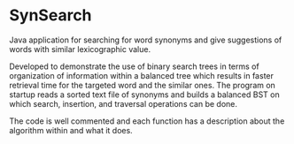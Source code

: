 SynSearch
=========

Java application for searching for word synonyms and give suggestions of words with similar lexicographic value. 

Developed to demonstrate the use of binary search trees in terms of organization of information within a balanced 
tree which results in faster retrieval time for the targeted word and the similar ones. The program on startup 
reads a sorted text file of synonyms and builds a balanced BST on which search, insertion, and traversal operations
can be done.

The code is well commented and each function has a description about the algorithm within and what it does.
